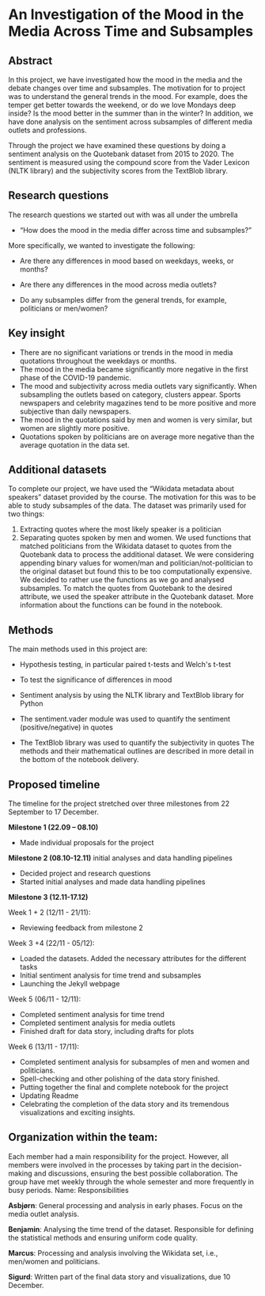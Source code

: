 
# An Investigation of the Mood in the Media Across Time and Subsamples

## Abstract
In this project, we have investigated how the mood in the media and the debate changes over time and subsamples. The motivation for to project was to understand the general trends in the mood. For example, does the temper get better towards the weekend, or do we love Mondays deep inside? Is the mood better in the summer than in the winter? In addition, we have done analysis on the sentiment across subsamples of different media outlets and professions. 

Through the project we have examined these questions by doing a sentiment analysis on the Quotebank dataset from 2015 to 2020. The sentiment is measured using the compound score from the Vader Lexicon (NLTK library) and the subjectivity scores from the TextBlob library. 

## Research questions
The research questions we started out with was all under the umbrella 
* “How does the mood in the media differ across time and subsamples?”

More specifically, we wanted to investigate the following:
-	Are there any differences in mood based on weekdays, weeks, or months?

-
	Are there any differences in the mood across media outlets?
-	Do any subsamples differ from the general trends, for example, politicians or men/women?

## Key insight
-	There are no significant variations or trends in the mood in media quotations throughout the weekdays or months.
-	The mood in the media became significantly more negative in the first phase of the COVID-19 pandemic.
-	The mood and subjectivity across media outlets vary significantly. When subsampling the outlets based on category, clusters appear. Sports newspapers and celebrity magazines tend to be more positive and more subjective than daily newspapers.
-	The mood in the quotations said by men and women is very similar, but women are slightly more positive.
-	Quotations spoken by politicians are on average more negative than the average quotation in the data set.

## Additional datasets
To complete our project, we have used the “Wikidata metadata about speakers” dataset provided by the course. The motivation for this was to be able to study subsamples of the data.
The dataset was primarily used for two things:
1.	Extracting quotes where the most likely speaker is a politician
2.	Separating quotes spoken by men and women.
We used functions that matched politicians from the Wikidata dataset to quotes from the Quotebank data to process the additional dataset. We were considering appending binary values for women/man and politician/not-politician to the original dataset but found this to be too computationally expensive. We decided to rather use the functions as we go and analysed subsamples. To match the quotes from Quotebank to the desired attribute, we used the speaker attribute in the Quotebank dataset. More information about the functions can be found in the notebook.

## Methods
The main methods used in this project are:
-	Hypothesis testing, in particular paired t-tests and Welch's t-test

-   To test the significance of differences in mood

-	Sentiment analysis by using the NLTK library and TextBlob library for Python

-	The sentiment.vader module was used to quantify the sentiment (positive/negative) in quotes

-	The TextBlob library was used to quantify the subjectivity in quotes
The methods and their mathematical outlines are described in more detail in the bottom of the notebook delivery.

## Proposed timeline
The timeline for the project stretched over three milestones from 22 September to 17 December. 

__Milestone 1 (22.09 – 08.10)__
-	Made individual proposals for the project

__Milestone 2 (08.10-12.11)__
 initial analyses and data handling pipelines
-	Decided project and research questions 
-	Started initial analyses and made data handling pipelines

__Milestone 3 (12.11-17.12)__

Week 1 + 2 (12/11 - 21/11):
-	Reviewing feedback from milestone 2

Week 3 +4 (22/11 - 05/12):
-	Loaded the datasets. Added the necessary attributes for the different tasks
-	Initial sentiment analysis for time trend and subsamples
-	Launching the Jekyll webpage

Week 5 (06/11 - 12/11):
-	Completed sentiment analysis for time trend
-	Completed sentiment analysis for media outlets
-	Finished draft for data story, including drafts for plots

Week 6 (13/11 - 17/11):
-	Completed sentiment analysis for subsamples of men and women and politicians.
-	Spell-checking and other polishing of the data story finished. 
-	Putting together the final and complete notebook for the project
-	Updating Readme
-	Celebrating the completion of the data story and its tremendous visualizations and exciting insights.

## Organization within the team:
Each member had a main responsibility for the project. However, all members were involved in the processes by taking part in the decision-making and discussions, ensuring the best possible collaboration. The group have met weekly through the whole semester and more frequently in busy periods.
Name: Responsibilities

__Asbjørn__: General processing and analysis in early phases. Focus on the media outlet analysis. 

__Benjamin__: Analysing the time trend of the dataset. Responsible for defining the statistical methods and ensuring uniform code quality. 

__Marcus__: Processing and analysis involving the Wikidata set, i.e., men/women and politicians. 

__Sigurd__: Written part of the final data story and visualizations, due 10 December.
